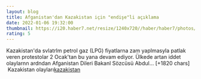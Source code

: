 ```yaml
--- 
layout: blog
title: Afganistan'dan Kazakistan için "endişe"li açıklama
date: 2022-01-06 19:32:00
thumbnail: https://i20.haber7.net/resize/1240x720//haber/haber7/photos/2022/01/afganistandan_kazakistan_icin_endiseli_aciklama_1641497514_5176.jpeg
rating: 5
---
```

Kazakistan'da svlatrlm petrol gaz (LPG) fiyatlarna zam yaplmasyla patlak veren protestolar 2 Ocak'tan bu yana devam ediyor. Ülkede artan iddet olaylarnn ardndan Afganistan Dileri Bakanl Sözcüsü Abdul… [+1820 chars]</br>&nbsp;Kazakistan olayları<a href="https://www.dental-ilan.org/">kazakistan</a>